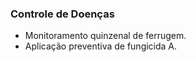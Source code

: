 ### Controle de Doenças

- Monitoramento quinzenal de ferrugem.
- Aplicação preventiva de fungicida A.

